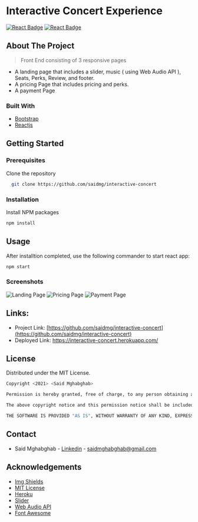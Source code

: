 # Interactive Concert Experience


<!-- PROJECT SHIELDS -->
[![React Badge](https://img.shields.io/badge/-React-61DBFB?style=for-the-badge&labelColor=black&logo=react&logoColor=61DBFB)](#) [![React Badge](https://img.shields.io/badge/-Bootstrap-5555ff?style=for-the-badge&labelColor=black&logo=bootstrap&logoColor=5555ff)](#) 



<!-- ABOUT THE PROJECT -->
## About The Project

>Front End consisting of 3 responsive pages
 - A landing page that includes a slider, music ( using Web Audio API ), Seats, Perks, Review, and footer.
 - A pricing Page that includes pricing and perks.
 - A payment Page 

### Built With

* [Bootstrap](https://getbootstrap.com)
* [Reactjs](https://reactjs.org/)


<!-- GETTING STARTED -->
## Getting Started

### Prerequisites

Clone the repository
 ```sh
   git clone https://github.com/saidmg/interactive-concert
   ```

### Installation
  
Install NPM packages
   ```sh
   npm install
   ```

<!-- USAGE EXAMPLES -->
## Usage

After installtion completed, use the following commander to start react app:
```sh
npm start
```

### Screenshots

![Landing Page](https://user-images.githubusercontent.com/71358869/118387197-fa39d180-b5ea-11eb-9f3e-4e55b8a57053.jpeg)
![Pricing Page](https://user-images.githubusercontent.com/71358869/118387189-edb57900-b5ea-11eb-9935-e9b0016156ad.jpeg)
![Payment Page](https://user-images.githubusercontent.com/71358869/118387194-f60db400-b5ea-11eb-94fd-ba5642fa631a.jpeg)


## Links:

* Project Link: [https://github.com/saidmg/interactive-concert](https://github.com/saidmg/interactive-concert)
* Deployed Link: https://interactive-concert.herokuapp.com/

<!-- LICENSE -->
## License

Distributed under the MIT License. 
```sh
Copyright <2021> <Said Mghabghab>

Permission is hereby granted, free of charge, to any person obtaining a copy of this software and associated documentation files (the "Software"), to deal in the Software without restriction, including without limitation the rights to use, copy, modify, merge, publish, distribute, sublicense, and/or sell copies of the Software, and to permit persons to whom the Software is furnished to do so, subject to the following conditions:

The above copyright notice and this permission notice shall be included in all copies or substantial portions of the Software.

THE SOFTWARE IS PROVIDED "AS IS", WITHOUT WARRANTY OF ANY KIND, EXPRESS OR IMPLIED, INCLUDING BUT NOT LIMITED TO THE WARRANTIES OF MERCHANTABILITY, FITNESS FOR A PARTICULAR PURPOSE AND NONINFRINGEMENT. IN NO EVENT SHALL THE AUTHORS OR COPYRIGHT HOLDERS BE LIABLE FOR ANY CLAIM, DAMAGES OR OTHER LIABILITY, WHETHER IN AN ACTION OF CONTRACT, TORT OR OTHERWISE, ARISING FROM, OUT OF OR IN CONNECTION WITH THE SOFTWARE OR THE USE OR OTHER DEALINGS IN THE SOFTWARE.
```

<!-- CONTACT -->
## Contact

* Said Mghabghab - [Linkedin](https://www.linkedin.com/in/said-mghabghab/) - saidmghabghab@gmail.com


<!-- ACKNOWLEDGEMENTS -->
## Acknowledgements
* [Img Shields](https://shields.io)
* [MIT License](https://opensource.org/licenses/MIT)
* [Heroku](https://dashboard.heroku.com/)
* [Slider](https://twitter.com/NikolayTalanov) 
* [Web Audio API](https://developer.mozilla.org/en-US/docs/Web/API/Web_Audio_API) 
* [Font Awesome](https://fontawesome.com) 


